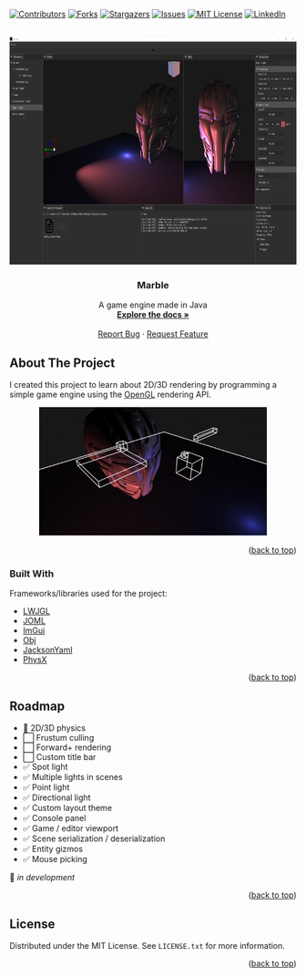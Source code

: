 <div id="top"></div>

[![Contributors][contributors-shield]][contributors-url]
[![Forks][forks-shield]][forks-url]
[![Stargazers][stars-shield]][stars-url]
[![Issues][issues-shield]][issues-url]
[![MIT License][license-shield]][license-url]
[![LinkedIn][linkedin-shield]][linkedin-url]



<!-- PROJECT LOGO -->
<br />
<div align="center">
  <a href="https://github.com/chrkj/Marble">
    <img src="docs/Example.png" width="731" height="400">
  </a>

<h3 align="center">Marble</h3>

  <p align="center">
    A game engine made in Java
    <br />
    <a href="https://github.com/chrkj/Marble"><strong>Explore the docs »</strong></a>
    <br />
    <br />
    <a href="https://github.com/chrkj/Marble/issues">Report Bug</a>
    ·
    <a href="https://github.com/chrkj/Marble/issues">Request Feature</a>
  </p>
</div>

<!-- ABOUT THE PROJECT -->
## About The Project
I created this project to learn about 2D/3D rendering by programming a simple game engine using the
[OpenGL](https://www.opengl.org//) rendering API. 

<div align="center">
  <a href="https://github.com/chrkj/Marble">
    <img src="docs/physics.gif" width="400" height="225">
  </a>
</div>

<p align="right">(<a href="#top">back to top</a>)</p>

### Built With

Frameworks/libraries used for the project:

* [LWJGL](https://github.com/LWJGL/lwjgl3)
* [JOML](https://github.com/JOML-CI/JOML)
* [ImGui](https://github.com/SpaiR/imgui-java)
* [Obj](https://github.com/javagl/Obj)
* [JacksonYaml](https://github.com/FasterXML/jackson-dataformat-yaml)
* [PhysX](https://github.com/fabmax/physx-jni)

<p align="right">(<a href="#top">back to top</a>)</p>

<!-- ROADMAP -->
## Roadmap

- 👷 2D/3D physics
- ⬜ Frustum culling
- ⬜ Forward+ rendering
- ⬜ Custom title bar
- ✅ Spot light
- ✅ Multiple lights in scenes
- ✅ Point light
- ✅ Directional light
- ✅ Custom layout theme
- ✅ Console panel
- ✅ Game / editor viewport
- ✅ Scene serialization / deserialization
- ✅ Entity gizmos
- ✅ Mouse picking

👷 *in development*

<p align="right">(<a href="#top">back to top</a>)</p>

<!-- LICENSE -->
## License

Distributed under the MIT License. See `LICENSE.txt` for more information.

<p align="right">(<a href="#top">back to top</a>)</p>

<!-- MARKDOWN LINKS & IMAGES -->
[contributors-shield]: https://img.shields.io/github/contributors/chrkj/Marble.svg?style=for-the-badge
[contributors-url]: https://github.com/chrkj/Marble/graphs/contributors

[forks-shield]: https://img.shields.io/github/forks/chrkj/Marble.svg?style=for-the-badge
[forks-url]: https://github.com/chrkj/Marble/network/members

[stars-shield]: https://img.shields.io/github/stars/chrkj/Marble.svg?style=for-the-badge
[stars-url]: https://github.com/chrkj/Marble/stargazers

[issues-shield]: https://img.shields.io/github/issues/chrkj/Marble.svg?style=for-the-badge
[issues-url]: https://github.com/chrkj/Marble/issues

[license-shield]: https://img.shields.io/github/license/chrkj/Marble.svg?style=for-the-badge&
[license-url]: https://github.com/chrkj/Marble/blob/master/LICENSE


[linkedin-shield]: https://img.shields.io/badge/-LinkedIn-black.svg?style=for-the-badge&logo=linkedin&colorB=555
[linkedin-url]: https://www.linkedin.com/in/christian-kjaer/

